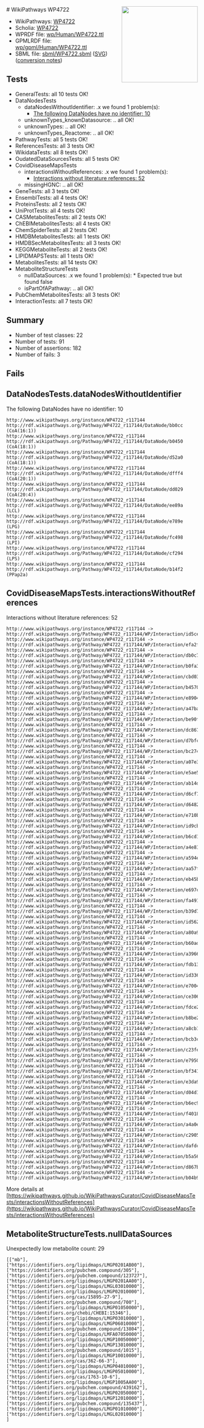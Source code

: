 <img style="float: right; width: 200px" src="logo.png" />
# WikiPathways WP4722

* WikiPathways: [WP4722](https://identifiers.org/wikipathways:WP4722)
* Scholia: [WP4722](https://scholia.toolforge.org/wikipathways/WP4722)
* WPRDF file: [wp/Human/WP4722.ttl](../wp/Human/WP4722.ttl)
* GPMLRDF file: [wp/gpml/Human/WP4722.ttl](../wp/gpml/Human/WP4722.ttl)
* SBML file: [sbml/WP4722.sbml](../sbml/WP4722.sbml) ([SVG](../sbml/WP4722.svg)) ([conversion notes](../sbml/WP4722.txt))

## Tests
* GeneralTests: all 10 tests OK!
* DataNodesTests
    * dataNodesWithoutIdentifier: .x we found 1 problem(s):
        * [The following DataNodes have no identifier: 10](#8792c490)
    * unknownTypes_knownDatasource: .. all OK!
    * unknownTypes: .. all OK!
    * unknownTypes_Reactome: .. all OK!
* PathwayTests: all 5 tests OK!
* ReferencesTests: all 3 tests OK!
* WikidataTests: all 8 tests OK!
* OudatedDataSourcesTests: all 5 tests OK!
* CovidDiseaseMapsTests
    * interactionsWithoutReferences: .x we found 1 problem(s):
        * [Interactions without literature references: 52](#9701cd5f)
    * missingHGNC: .. all OK!
* GeneTests: all 3 tests OK!
* EnsemblTests: all 4 tests OK!
* ProteinsTests: all 2 tests OK!
* UniProtTests: all 4 tests OK!
* CASMetabolitesTests: all 2 tests OK!
* ChEBIMetabolitesTests: all 4 tests OK!
* ChemSpiderTests: all 2 tests OK!
* HMDBMetabolitesTests: all 1 tests OK!
* HMDBSecMetabolitesTests: all 3 tests OK!
* KEGGMetaboliteTests: all 2 tests OK!
* LIPIDMAPSTests: all 1 tests OK!
* MetabolitesTests: all 14 tests OK!
* MetaboliteStructureTests
    * nullDataSources: .x we found 1 problem(s):
            * Expected true but found false
    * isPartOfAPathway: .. all OK!
* PubChemMetabolitesTests: all 3 tests OK!
* InteractionTests: all 7 tests OK!


## Summary

* Number of test classes: 22
* Number of tests: 91
* Number of assertions: 182
* Number of fails: 3

## Fails

<a name="8792c490" />

## DataNodesTests.dataNodesWithoutIdentifier

The following DataNodes have no identifier: 10
```
http://www.wikipathways.org/instance/WP4722_r117144 http://rdf.wikipathways.org/Pathway/WP4722_r117144/DataNode/bb0cc (CoA(16:1))
http://www.wikipathways.org/instance/WP4722_r117144 http://rdf.wikipathways.org/Pathway/WP4722_r117144/DataNode/b0450 (CoA(18:1))
http://www.wikipathways.org/instance/WP4722_r117144 http://rdf.wikipathways.org/Pathway/WP4722_r117144/DataNode/d52a0 (CoA(18:1))
http://www.wikipathways.org/instance/WP4722_r117144 http://rdf.wikipathways.org/Pathway/WP4722_r117144/DataNode/dfff4 (CoA(20:1))
http://www.wikipathways.org/instance/WP4722_r117144 http://rdf.wikipathways.org/Pathway/WP4722_r117144/DataNode/dd029 (CoA(20:4))
http://www.wikipathways.org/instance/WP4722_r117144 http://rdf.wikipathways.org/Pathway/WP4722_r117144/DataNode/ee89a (LCL)
http://www.wikipathways.org/instance/WP4722_r117144 http://rdf.wikipathways.org/Pathway/WP4722_r117144/DataNode/e789e (LPG)
http://www.wikipathways.org/instance/WP4722_r117144 http://rdf.wikipathways.org/Pathway/WP4722_r117144/DataNode/fc498 (LPI)
http://www.wikipathways.org/instance/WP4722_r117144 http://rdf.wikipathways.org/Pathway/WP4722_r117144/DataNode/cf294 (LPS)
http://www.wikipathways.org/instance/WP4722_r117144 http://rdf.wikipathways.org/Pathway/WP4722_r117144/DataNode/b14f2 (PPap2a)
```

<a name="9701cd5f" />

## CovidDiseaseMapsTests.interactionsWithoutReferences

Interactions without literature references: 52
```
http://www.wikipathways.org/instance/WP4722_r117144 -> http://rdf.wikipathways.org/Pathway/WP4722_r117144/WP/Interaction/id5cedd14d
http://www.wikipathways.org/instance/WP4722_r117144 -> http://rdf.wikipathways.org/Pathway/WP4722_r117144/WP/Interaction/efa2f
http://www.wikipathways.org/instance/WP4722_r117144 -> http://rdf.wikipathways.org/Pathway/WP4722_r117144/WP/Interaction/db0c7
http://www.wikipathways.org/instance/WP4722_r117144 -> http://rdf.wikipathways.org/Pathway/WP4722_r117144/WP/Interaction/b0fa3
http://www.wikipathways.org/instance/WP4722_r117144 -> http://rdf.wikipathways.org/Pathway/WP4722_r117144/WP/Interaction/cbd03
http://www.wikipathways.org/instance/WP4722_r117144 -> http://rdf.wikipathways.org/Pathway/WP4722_r117144/WP/Interaction/b4570
http://www.wikipathways.org/instance/WP4722_r117144 -> http://rdf.wikipathways.org/Pathway/WP4722_r117144/WP/Interaction/e8904
http://www.wikipathways.org/instance/WP4722_r117144 -> http://rdf.wikipathways.org/Pathway/WP4722_r117144/WP/Interaction/a47ba
http://www.wikipathways.org/instance/WP4722_r117144 -> http://rdf.wikipathways.org/Pathway/WP4722_r117144/WP/Interaction/be90f
http://www.wikipathways.org/instance/WP4722_r117144 -> http://rdf.wikipathways.org/Pathway/WP4722_r117144/WP/Interaction/dc867
http://www.wikipathways.org/instance/WP4722_r117144 -> http://rdf.wikipathways.org/Pathway/WP4722_r117144/WP/Interaction/d7bfc
http://www.wikipathways.org/instance/WP4722_r117144 -> http://rdf.wikipathways.org/Pathway/WP4722_r117144/WP/Interaction/bc274
http://www.wikipathways.org/instance/WP4722_r117144 -> http://rdf.wikipathways.org/Pathway/WP4722_r117144/WP/Interaction/a07e3
http://www.wikipathways.org/instance/WP4722_r117144 -> http://rdf.wikipathways.org/Pathway/WP4722_r117144/WP/Interaction/e5ae5
http://www.wikipathways.org/instance/WP4722_r117144 -> http://rdf.wikipathways.org/Pathway/WP4722_r117144/WP/Interaction/ab14d
http://www.wikipathways.org/instance/WP4722_r117144 -> http://rdf.wikipathways.org/Pathway/WP4722_r117144/WP/Interaction/d6cf7
http://www.wikipathways.org/instance/WP4722_r117144 -> http://rdf.wikipathways.org/Pathway/WP4722_r117144/WP/Interaction/d6482
http://www.wikipathways.org/instance/WP4722_r117144 -> http://rdf.wikipathways.org/Pathway/WP4722_r117144/WP/Interaction/e710b
http://www.wikipathways.org/instance/WP4722_r117144 -> http://rdf.wikipathways.org/Pathway/WP4722_r117144/WP/Interaction/id9cbda44d
http://www.wikipathways.org/instance/WP4722_r117144 -> http://rdf.wikipathways.org/Pathway/WP4722_r117144/WP/Interaction/b6cd1
http://www.wikipathways.org/instance/WP4722_r117144 -> http://rdf.wikipathways.org/Pathway/WP4722_r117144/WP/Interaction/a4e81
http://www.wikipathways.org/instance/WP4722_r117144 -> http://rdf.wikipathways.org/Pathway/WP4722_r117144/WP/Interaction/a594e
http://www.wikipathways.org/instance/WP4722_r117144 -> http://rdf.wikipathways.org/Pathway/WP4722_r117144/WP/Interaction/aa57f
http://www.wikipathways.org/instance/WP4722_r117144 -> http://rdf.wikipathways.org/Pathway/WP4722_r117144/WP/Interaction/eb45b
http://www.wikipathways.org/instance/WP4722_r117144 -> http://rdf.wikipathways.org/Pathway/WP4722_r117144/WP/Interaction/e697c
http://www.wikipathways.org/instance/WP4722_r117144 -> http://rdf.wikipathways.org/Pathway/WP4722_r117144/WP/Interaction/fa491
http://www.wikipathways.org/instance/WP4722_r117144 -> http://rdf.wikipathways.org/Pathway/WP4722_r117144/WP/Interaction/b39d7
http://www.wikipathways.org/instance/WP4722_r117144 -> http://rdf.wikipathways.org/Pathway/WP4722_r117144/WP/Interaction/id56263d38
http://www.wikipathways.org/instance/WP4722_r117144 -> http://rdf.wikipathways.org/Pathway/WP4722_r117144/WP/Interaction/a80a9
http://www.wikipathways.org/instance/WP4722_r117144 -> http://rdf.wikipathways.org/Pathway/WP4722_r117144/WP/Interaction/b60ad
http://www.wikipathways.org/instance/WP4722_r117144 -> http://rdf.wikipathways.org/Pathway/WP4722_r117144/WP/Interaction/a3966
http://www.wikipathways.org/instance/WP4722_r117144 -> http://rdf.wikipathways.org/Pathway/WP4722_r117144/WP/Interaction/fdb13
http://www.wikipathways.org/instance/WP4722_r117144 -> http://rdf.wikipathways.org/Pathway/WP4722_r117144/WP/Interaction/id336c63c6
http://www.wikipathways.org/instance/WP4722_r117144 -> http://rdf.wikipathways.org/Pathway/WP4722_r117144/WP/Interaction/e7004
http://www.wikipathways.org/instance/WP4722_r117144 -> http://rdf.wikipathways.org/Pathway/WP4722_r117144/WP/Interaction/ce306
http://www.wikipathways.org/instance/WP4722_r117144 -> http://rdf.wikipathways.org/Pathway/WP4722_r117144/WP/Interaction/fdce2
http://www.wikipathways.org/instance/WP4722_r117144 -> http://rdf.wikipathways.org/Pathway/WP4722_r117144/WP/Interaction/b8be2
http://www.wikipathways.org/instance/WP4722_r117144 -> http://rdf.wikipathways.org/Pathway/WP4722_r117144/WP/Interaction/a8cb1
http://www.wikipathways.org/instance/WP4722_r117144 -> http://rdf.wikipathways.org/Pathway/WP4722_r117144/WP/Interaction/bcb3c
http://www.wikipathways.org/instance/WP4722_r117144 -> http://rdf.wikipathways.org/Pathway/WP4722_r117144/WP/Interaction/c23fe
http://www.wikipathways.org/instance/WP4722_r117144 -> http://rdf.wikipathways.org/Pathway/WP4722_r117144/WP/Interaction/e7950
http://www.wikipathways.org/instance/WP4722_r117144 -> http://rdf.wikipathways.org/Pathway/WP4722_r117144/WP/Interaction/bf341
http://www.wikipathways.org/instance/WP4722_r117144 -> http://rdf.wikipathways.org/Pathway/WP4722_r117144/WP/Interaction/e3da9
http://www.wikipathways.org/instance/WP4722_r117144 -> http://rdf.wikipathways.org/Pathway/WP4722_r117144/WP/Interaction/d04d1
http://www.wikipathways.org/instance/WP4722_r117144 -> http://rdf.wikipathways.org/Pathway/WP4722_r117144/WP/Interaction/b6ec9
http://www.wikipathways.org/instance/WP4722_r117144 -> http://rdf.wikipathways.org/Pathway/WP4722_r117144/WP/Interaction/f4018
http://www.wikipathways.org/instance/WP4722_r117144 -> http://rdf.wikipathways.org/Pathway/WP4722_r117144/WP/Interaction/a4a0e
http://www.wikipathways.org/instance/WP4722_r117144 -> http://rdf.wikipathways.org/Pathway/WP4722_r117144/WP/Interaction/c2905
http://www.wikipathways.org/instance/WP4722_r117144 -> http://rdf.wikipathways.org/Pathway/WP4722_r117144/WP/Interaction/dafdc
http://www.wikipathways.org/instance/WP4722_r117144 -> http://rdf.wikipathways.org/Pathway/WP4722_r117144/WP/Interaction/b5a56
http://www.wikipathways.org/instance/WP4722_r117144 -> http://rdf.wikipathways.org/Pathway/WP4722_r117144/WP/Interaction/d867b
http://www.wikipathways.org/instance/WP4722_r117144 -> http://rdf.wikipathways.org/Pathway/WP4722_r117144/WP/Interaction/b04b9
```

More details at [https://wikipathways.github.io/WikiPathwaysCurator/CovidDiseaseMapsTests/interactionsWithoutReferences](https://wikipathways.github.io/WikiPathwaysCurator/CovidDiseaseMapsTests/interactionsWithoutReferences)

<a name="919041b1" />

## MetaboliteStructureTests.nullDataSources

Unexpectedly low metabolite count: 29
```
[["mb"],
["https://identifiers.org/lipidmaps/LMGP0201AB00"],
["https://identifiers.org/pubchem.compound/305"],
["https://identifiers.org/pubchem.compound/123727"],
["https://identifiers.org/lipidmaps/LMGP0201AA00"],
["https://identifiers.org/lipidmaps/LMGL03010000"],
["https://identifiers.org/lipidmaps/LMGP02010000"],
["https://identifiers.org/cas/15895-27-9"],
["https://identifiers.org/pubchem.compound/700"],
["https://identifiers.org/lipidmaps/LMGP01050000"],
["https://identifiers.org/chebi/CHEBI:15346"],
["https://identifiers.org/lipidmaps/LMGP03010000"],
["https://identifiers.org/lipidmaps/LMGP06010000"],
["https://identifiers.org/pubchem.compound/13804"],
["https://identifiers.org/lipidmaps/LMFA07050000"],
["https://identifiers.org/lipidmaps/LMGP10050000"],
["https://identifiers.org/lipidmaps/LMGP13010000"],
["https://identifiers.org/pubchem.compound/1015"],
["https://identifiers.org/lipidmaps/LMGP10010000"],
["https://identifiers.org/cas/362-66-3"],
["https://identifiers.org/lipidmaps/LMGP04010000"],
["https://identifiers.org/lipidmaps/LMGP05010000"],
["https://identifiers.org/cas/1763-10-6"],
["https://identifiers.org/lipidmaps/LMGP1005AA00"],
["https://identifiers.org/pubchem.compound/439162"],
["https://identifiers.org/lipidmaps/LMGP02050000"],
["https://identifiers.org/lipidmaps/LMGP12010000"],
["https://identifiers.org/pubchem.compound/135437"],
["https://identifiers.org/lipidmaps/LMGP01010000"],
["https://identifiers.org/lipidmaps/LMGL02010000"]
]
```

